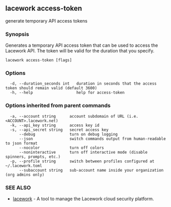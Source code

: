 ## lacework access-token

generate temporary API access tokens

### Synopsis

Generates a temporary API access token that can be used to access the
Lacework API. The token will be valid for the duration that you specify.

```
lacework access-token [flags]
```

### Options

```
  -d, --duration_seconds int   duration in seconds that the access token should remain valid (default 3600)
  -h, --help                   help for access-token
```

### Options inherited from parent commands

```
  -a, --account string      account subdomain of URL (i.e. <ACCOUNT>.lacework.net)
  -k, --api_key string      access key id
  -s, --api_secret string   secret access key
      --debug               turn on debug logging
      --json                switch commands output from human-readable to json format
      --nocolor             turn off colors
      --noninteractive      turn off interactive mode (disable spinners, prompts, etc.)
  -p, --profile string      switch between profiles configured at ~/.lacework.toml
      --subaccount string   sub-account name inside your organization (org admins only)
```

### SEE ALSO

* [lacework](lacework.md)	 - A tool to manage the Lacework cloud security platform.

